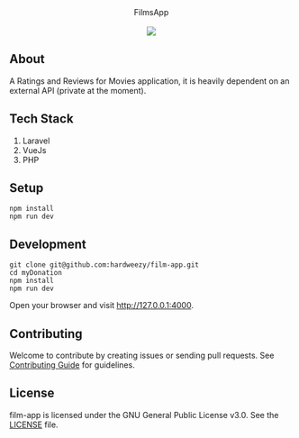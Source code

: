 <div align="center">
FilmsApp
</div>
<br>
<div align="center">
    <a href="http://forthebadge.com">
        <img src="http://forthebadge.com/images/badges/made-with-vue.svg">
    </a>
</div>

## About
A Ratings and Reviews for Movies application, it is heavily dependent on an external API (private at the moment). 


## Tech Stack
1. Laravel
2. VueJs
3. PHP

## Setup

```shell
npm install
npm run dev
```

## Development

```shell
git clone git@github.com:hardweezy/film-app.git
cd myDonation
npm install
npm run dev
```
Open your browser and visit http://127.0.0.1:4000.

## Contributing
Welcome to contribute by creating issues or sending pull requests. See [Contributing Guide](CONTRIBUTING.md) for guidelines.

## License
film-app is licensed under the GNU General Public License v3.0. See the [LICENSE](LICENSE) file.
